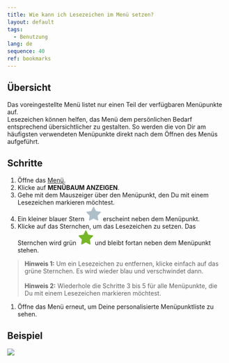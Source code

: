 ```yaml
---
title: Wie kann ich Lesezeichen im Menü setzen?
layout: default
tags:
  - Benutzung
lang: de
sequence: 40
ref: bookmarks
---
```


## Übersicht
Das voreingestellte Menü listet nur einen Teil der verfügbaren Menüpunkte auf.<br>
Lesezeichen können helfen, das Menü dem persönlichen Bedarf entsprechend übersichtlicher zu gestalten. So werden die von Dir am häufigsten verwendeten Menüpunkte direkt nach dem Öffnen des Menüs aufgeführt.

## Schritte
1. Öffne das [Menü](Menu).
1. Klicke auf **MENÜBAUM ANZEIGEN**.
1. Gehe mit dem Mauszeiger über den Menüpunkt, den Du mit einem Lesezeichen markieren möchtest.
1. Ein kleiner blauer Stern ![](assets/Bookmark_Star_blue.png) erscheint neben dem Menüpunkt.
1. Klicke auf das Sternchen, um das Lesezeichen zu setzen. Das Sternchen wird grün ![](assets/Bookmark_Star_green.png) und bleibt fortan neben dem Menüpunkt stehen.
 >**Hinweis 1:** Um ein Lesezeichen zu entfernen, klicke einfach auf das grüne Sternchen. Es wird wieder blau und verschwindet dann.<br><br>
 >**Hinweis 2:** Wiederhole die Schritte 3 bis 5 für alle Menüpunkte, die Du mit einem Lesezeichen markieren möchtest.

1. Öffne das Menü erneut, um Deine personalisierte Menüpunktliste zu sehen.

## Beispiel
![](assets/Lesezeichen_walkthrough.gif)
